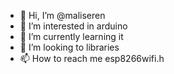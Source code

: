 - 👋 Hi, I’m @maliseren
- 👀 I’m interested in arduino
- 🌱 I’m currently learning it
- 💞️ I’m looking to libraries
- 📫 How to reach me esp8266wifi.h

<!---
maliseren/maliseren is a ✨ special ✨ repository because its `README.md` (this file) appears on your GitHub profile.
You can click the Preview link to take a look at your changes.
--->

